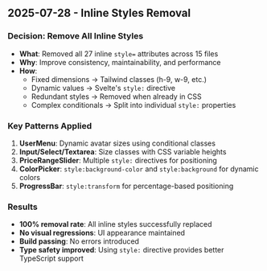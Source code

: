 ## 2025-07-28 - Inline Styles Removal
### Decision: Remove All Inline Styles
- **What**: Removed all 27 inline `style=` attributes across 15 files
- **Why**: Improve consistency, maintainability, and performance
- **How**: 
  - Fixed dimensions → Tailwind classes (h-9, w-9, etc.)
  - Dynamic values → Svelte's `style:` directive
  - Redundant styles → Removed when already in CSS
  - Complex conditionals → Split into individual `style:` properties

### Key Patterns Applied
1. **UserMenu**: Dynamic avatar sizes using conditional classes
2. **Input/Select/Textarea**: Size classes with CSS variable heights
3. **PriceRangeSlider**: Multiple `style:` directives for positioning
4. **ColorPicker**: `style:background-color` and `style:background` for dynamic colors
5. **ProgressBar**: `style:transform` for percentage-based positioning

### Results
- **100% removal rate**: All inline styles successfully replaced
- **No visual regressions**: UI appearance maintained
- **Build passing**: No errors introduced
- **Type safety improved**: Using `style:` directive provides better TypeScript support